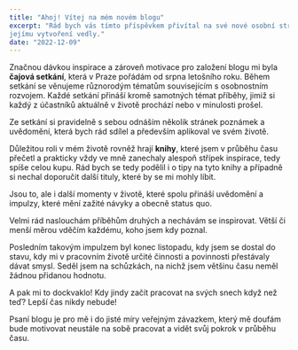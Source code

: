 ```yaml
---
title: "Ahoj! Vítej na mém novém blogu"
excerpt: "Rád bych vás tímto příspěvkem přivítal na své nové osobní stránce a zároveň představil základní důvody, které mě k
jejímu vytvoření vedly."
date: "2022-12-09"
---
```


Značnou dávkou inspirace a zároveň motivace pro založení blogu mi byla **čajová setkání**, která v Praze pořádám od srpna letošního roku.
Během setkání se věnujeme různorodým tématům souvisejícím s osobnostním rozvojem. Každé setkání přináší kromě samotných témat
příběhy, jimiž si každý z účastníků aktuálně v životě prochází nebo v minulosti prošel.

Ze setkání si pravidelně s sebou odnáším několik stránek poznámek a uvědomění, která bych rád sdílel a především aplikoval ve svém životě.

Důležitou roli v mém životě rovněž hrají **knihy**, které jsem v průběhu času přečetl a prakticky vždy ve mně zanechaly alespoň střípek inspirace,
tedy spíše celou kupu. Rád bych se tedy podělil i o tipy na tyto knihy a případně si nechal doporučit další tituly, které by se mi mohly líbit.

Jsou to, ale i další momenty v životě, které spolu přináší uvědomění a impulzy, které mění zažité návyky a obecně status quo.

Velmi rád naslouchám příběhům druhých a nechávám se inspirovat. Větší či menší měrou vděčím každému, koho jsem kdy poznal.

Posledním takovým impulzem byl konec listopadu, kdy jsem se dostal do stavu, kdy mi v pracovním životě určité činnosti a povinnosti přestávaly dávat smysl.
Seděl jsem na schůzkách, na nichž jsem většinu času neměl žádnou přidanou hodnotu.

A pak mi to dockvaklo! Kdy jindy začít pracovat na svých snech když než teď? Lepší čas nikdy nebude!

Psaní blogu je pro mě i do jisté míry veřejným závazkem, který mě doufám bude motivovat neustále na sobě pracovat a
vidět svůj pokrok v průběhu času.
